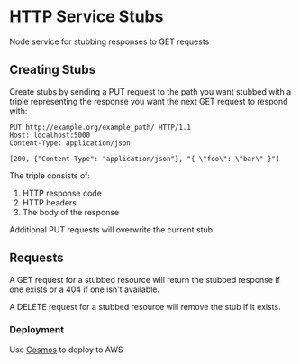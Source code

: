 # HTTP Service Stubs

Node service for stubbing responses to GET requests

## Creating Stubs

Create stubs by sending a PUT request to the path you want stubbed with a triple representing the response you want the next GET request to respond with:

    PUT http://example.org/example_path/ HTTP/1.1
    Host: localhost:5000
    Content-Type: application/json
    
    [200, {"Content-Type": "application/json"}, "{ \"foo\": \"bar\" }"]

The triple consists of:

1. HTTP response code
2. HTTP headers
3. The body of the response

Additional PUT requests will overwrite the current stub.

## Requests 

A GET request for a stubbed resource will return the stubbed response if one exists or a 404 if one isn't available.

A DELETE request for a stubbed resource will remove the stub if it exists.

### Deployment

Use [Cosmos](https://admin.live.bbc.co.uk/cosmos) to deploy to AWS
